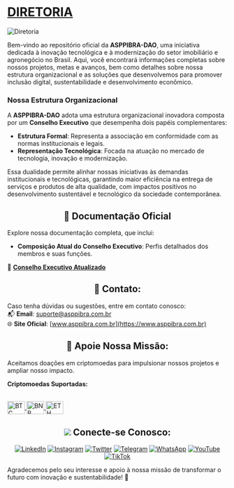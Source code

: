 # [DIRETORIA](https://www.asppibra.com.br/quem-somos/diretoria)

![Diretoria](https://github.com/ASPPIBRA-DAO/ASPPIBRA-DAO/assets/80177249/559090e5-a962-465d-aa02-3a7c547a899e)
  
Bem-vindo ao repositório oficial da **ASPPIBRA-DAO**, uma iniciativa dedicada à inovação tecnológica e à modernização do setor imobiliário e agronegócio no Brasil. Aqui, você encontrará informações completas sobre nossos projetos, metas e avanços, bem como detalhes sobre nossa estrutura organizacional e as soluções que desenvolvemos para promover inclusão digital, sustentabilidade e desenvolvimento econômico.  

### **Nossa Estrutura Organizacional**  

A **ASPPIBRA-DAO** adota uma estrutura organizacional inovadora composta por um **Conselho Executivo** que desempenha dois papéis complementares:  
- **Estrutura Formal**: Representa a associação em conformidade com as normas institucionais e legais.  
- **Representação Tecnológica**: Focada na atuação no mercado de tecnologia, inovação e modernização.  

Essa dualidade permite alinhar nossas iniciativas às demandas institucionais e tecnológicas, garantindo maior eficiência na entrega de serviços e produtos de alta qualidade, com impactos positivos no desenvolvimento sustentável e tecnológico da sociedade contemporânea.  

## <h2 align="center">🚀 Documentação Oficial</h2>  

Explore nossa documentação completa, que inclui:  
- **Composição Atual do Conselho Executivo**: Perfis detalhados dos membros e suas funções.

🔗 **[Conselho Executivo Atualizado](https://www.asppibra.com.br/quem-somos/diretoria)**  

## <h2 align="center">📧 Contato:</h2>

Caso tenha dúvidas ou sugestões, entre em contato conosco:  
📬 **Email**: [suporte@asppibra.com.br](mailto:suporte@asppibra.com.br)  
🌐 **Site Oficial**: [www.asppibra.com.br](https://www.asppibra.com.br)

## <h2 align="center">🎁 Apoie Nossa Missão:</h2>

Aceitamos doações em criptomoedas para impulsionar nossos projetos e ampliar nosso impacto.  

**Criptomoedas Suportadas:**

<div style="display: inline_block"><br>
  <a href="https://" target="_blank">
    <img align="center" alt="BTC" height="30" width="40" src="https://user-images.githubusercontent.com/80177249/180482937-475896ac-4853-470f-80da-dae18bcf7748.svg">
  </a>
  <a href="https://" target="_blank">
    <img align="center" alt="BNB" height="30" width="40" src="https://user-images.githubusercontent.com/80177249/180481724-2560053f-dcd3-4879-a63f-5801eb373e66.svg">
  </a>
  <a href="https://" target="_blank">
    <img align="center" alt="ETH" height="30" width="40" src="https://user-images.githubusercontent.com/80177249/180481896-cf45cdde-72f9-4986-8181-9ee64fae126d.svg">
  </a>
</div>

## <h2 align="center"> <img src="https://img.icons8.com/nolan/25/computer.png"/> Conecte-se Conosco:</h2>

<div align="center">

[![LinkedIn](https://img.shields.io/badge/linkedin-%230077B5.svg?&style=for-the-badge&logo=linkedin&logoColor=white)](https://linkedin.com/company/asppibra-dao/) 
[![Instagram](https://img.shields.io/badge/Instagram-%23E4405F.svg?style=for-the-badge&logo=Instagram&logoColor=white)](https://instagram.com/asppibra/) 
[![Twitter](https://img.shields.io/badge/twitter-%231DA1F2.svg?&style=for-the-badge&logo=twitter&logoColor=white)](https://twitter.com/ASPPIBRA_ORG) 
[![Telegram](https://img.shields.io/badge/Telegram-2CA5E0?style=for-the-badge&logo=telegram&logoColor=white)](https://t.me/Mundo_Digital_BR)
[![WhatsApp](https://img.shields.io/badge/WhatsApp-25D366?style=for-the-badge&logo=whatsapp&logoColor=white)](https://chat.whatsapp.com/FF6cs4zKS6BGxhLOyaNgu1)
[![YouTube](https://img.shields.io/badge/YouTube-FF0000?style=for-the-badge&logo=youtube&logoColor=white)](https://www.youtube.com/@ASPPIBRA-DAO)
[![TikTok](https://img.shields.io/badge/TikTok-000000?style=for-the-badge&logo=tiktok&logoColor=white)](https://www.tiktok.com/@asppibra)


</div>

Agradecemos pelo seu interesse e apoio à nossa missão de transformar o futuro com inovação e sustentabilidade! 🌱
